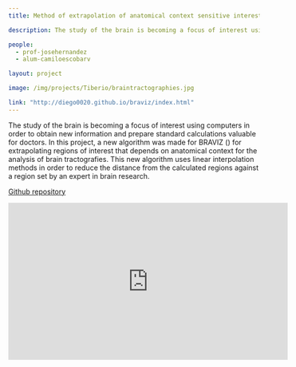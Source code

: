 ```yaml
---
title: Method of extrapolation of anatomical context sensitive interest regions for subject cohortes analysis in brain tractographies

description: The study of the brain is becoming a focus of interest using computers in order to obtain new information and prepare standard calculations valuable for doctors. In this project, a new algorithm was made  for BRAVIZ () for extrapolating regions of interest that depends on anatomical context for the analysis of brain tractografies. This new algorithm uses linear interpolation methods in order to reduce the distance from the calculated regions against a region set by an expert in brain research.

people:
  - prof-josehernandez
  - alum-camiloescobarv

layout: project

image: /img/projects/Tiberio/braintractographies.jpg

link: "http://diego0020.github.io/braviz/index.html"
---
```


The study of the brain is becoming a focus of interest using computers in order to obtain new information and prepare standard calculations valuable for doctors. In this project, a new algorithm was made  for BRAVIZ () for extrapolating regions of interest that depends on anatomical context for the analysis of brain tractografies. This new algorithm uses linear interpolation methods in order to reduce the distance from the calculated regions against a region set by an expert in brain research.

[Github repository](https://github.com/caev03/Braviz)
<iframe width="560" height="315" src="https://www.youtube.com/embed/_txcGeJd6gZw)" frameborder="0" allowfullscreen></iframe>